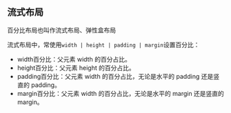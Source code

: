 
## 流式布局
百分比布局也叫作流式布局、弹性盒布局

流式布局中，常使用`width | height | padding | margin`设置百分比：
* width百分比：父元素 width 的百分占比。
* height百分比：父元素 height  的百分占比。
* padding百分比：父元素 width  的百分占比，无论是水平的 padding 还是竖直的 padding。
* margin百分比：父元素 width  的百分占比，无论是水平的 margin 还是竖直的 margin。
